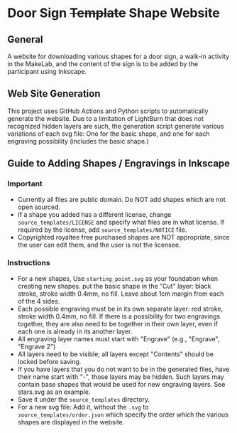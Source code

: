 # Door Sign ~~Template~~ Shape Website

## General
A website for downloading various shapes for a door sign, a walk-in activity in the MakeLab, and the content of the sign is to be added by the participant using Inkscape.

## Web Site Generation

This project uses GitHub Actions and Python scripts to automatically generate the website.
Due to a limitation of LightBurn that does not recognized hidden layers are such, the generation script generate various variations of each svg file: One for the basic shape, and one for each engraving possibility (includes the basic shape.)

## Guide to Adding Shapes / Engravings in Inkscape

### Important
- Currently all files are public domain. Do NOT add shapes which are not open sourced.
- If a shape you added has a different license, change `source_templates/LICENSE` and specify what files are in what license. If required by the license, add `source_templates/NOTICE` file.
- Copyrighted royaltee free purchased shapes are NOT appropriate, since the user can edit them, and the user is not the licensee.

### Instructions
- For a new shapes, Use `starting_point.svg` as your foundation when creating new shapes. put the basic shape in the "Cut" layer: black stroke, stroke width 0.4mm, no fill. Leave about 1cm margin from each of the 4 sides.
- Each possible engraving must be in its own separate layer: red stroke, stroke width 0.4mm, no fill. If there is a possibility for two engravings together, they are also need to be together in their own layer, even if each one is already in its another layer.
- All engraving layer names must start with "Engrave" (e.g., "Engrave", "Engrave 2")
- All layers need to be visible; all layers except "Contents" should be locked before saving.
- If you have layers that you do not want to be in the generated files, have their name start with "-", those layers may be hidden. Such layers may contain base shapes that would be used for new engraving layers. See stars.svg as an example.
- Save it under the `source_templates` directory.
- For a new svg file:  Add it, without the `.svg` to `source_templates/order.json` which specify the order which the various shapes are displayed in the website.

